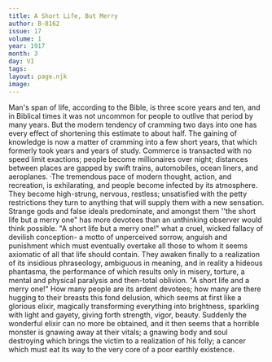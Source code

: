 ```yaml
---
title: A Short Life, But Merry
author: B-8162
issue: 17
volume: 1
year: 1917
month: 3
day: VI
tags:
layout: page.njk
image:
---
```

 Man's span of life, according to the Bible, is three score years and ten, and in Biblical times it was not uncommon for people to outlive that period by many years. But the modern tendency of cramming two days into one has every effect of shortening this estimate to about half.   The gaining of knowledge is now a matter of cramming into a few short years, that which formerly took years and years of study. Commerce is transacted with no speed limit exactions; people become millionaires over night; distances between places are gapped by swift trains, automobiles, ocean liners, and aeroplanes. ·The tremendous pace of modern thought, action, and recreation, is exhilarating, and people become infected by its atmosphere. They become high-strung, nervous, restless; unsatisfied   with the petty restrictions they turn to anything that will supply them with a new sensation. Strange gods and false ideals predominate, and amongst them ''the short life but a merry one" has more devotees than an unthinking observer would think possible.   "A short life but a merry one!" what a cruel, wicked fallacy of devilish conception-   a motto of unperceived sorrow, anguish and punishment which must eventually overtake all those to whom it seems axiomatic of all that life should contain. They awaken finally to a realization of its insidious phraseology, ambiguous in meaning, and in reality a hideous phantasma, the performance of which results only in misery, torture, a mental and physical paralysis and then-total oblivion.   "A short life and a merry one!" How many people are its ardent devotees; how many are there hugging to their breasts this fond delusion, which seems at first like a glorious elixir, magically transforming everything into brightness, sparkling with light and gayety, giving forth strength, vigor, beauty. Suddenly the wonderful elixir can no more be obtained, and it then seems that a horrible monster is gnawing away at their vitals; a gnawing body and soul destroying which brings the victim to a realization of his folly; a cancer which must eat its way to the very core of a poor earthly existence.   




